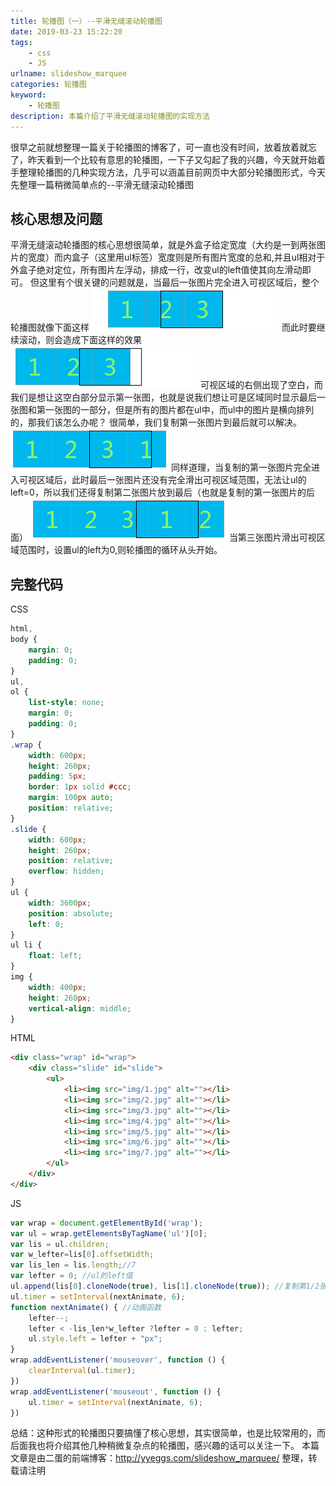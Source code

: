 ```yaml
---
title: 轮播图（一）--平滑无缝滚动轮播图
date: 2019-03-23 15:22:20
tags:
    - css
    - JS
urlname: slideshow_marquee
categories: 轮播图
keyword:
    - 轮播图
description: 本篇介绍了平滑无缝滚动轮播图的实现方法
---
```

很早之前就想整理一篇关于轮播图的博客了，可一直也没有时间，放着放着就忘了，昨天看到一个比较有意思的轮播图，一下子又勾起了我的兴趣，今天就开始着手整理轮播图的几种实现方法，几乎可以涵盖目前网页中大部分轮播图形式，今天先整理一篇稍微简单点的--平滑无缝滚动轮播图
## 核心思想及问题
平滑无缝滚动轮播图的核心思想很简单，就是外盒子给定宽度（大约是一到两张图片的宽度）而内盒子（这里用ul标签）宽度则是所有图片宽度的总和,并且ul相对于外盒子绝对定位，所有图片左浮动，排成一行，改变ul的left值使其向左滑动即可。
但这里有个很关键的问题就是，当最后一张图片完全进入可视区域后，整个轮播图就像下面这样
![平滑无缝滚动轮播图-显示最后一张图片1](../img/slide_img/phwfgd1.png)
而此时要继续滚动，则会造成下面这样的效果
![平滑无缝滚动轮播图-显示最后一张图片2](../img/slide_img/phwfgd2.png)
可视区域的右侧出现了空白，而我们是想让这空白部分显示第一张图，也就是说我们想让可是区域同时显示最后一张图和第一张图的一部分，但是所有的图片都在ul中，而ul中的图片是横向排列的，那我们该怎么办呢？
很简单，我们复制第一张图片到最后就可以解决。
![平滑无缝滚动轮播图-显示最后一张图片3](../img/slide_img/phwfgd3.png)
同样道理，当复制的第一张图片完全进入可视区域后，此时最后一张图片还没有完全滑出可视区域范围，无法让ul的left=0，所以我们还得复制第二张图片放到最后（也就是复制的第一张图片的后面）
![平滑无缝滚动轮播图-显示最后一张图片4](../img/slide_img/phwfgd4.png)
当第三张图片滑出可视区域范围时，设置ul的left为0,则轮播图的循环从头开始。
## 完整代码
CSS
```css
html,
body {
    margin: 0;
    padding: 0;
}
ul,
ol {
    list-style: none;
    margin: 0;
    padding: 0;
}
.wrap {
    width: 600px;
    height: 260px;
    padding: 5px;
    border: 1px solid #ccc;
    margin: 100px auto;
    position: relative;
}
.slide {
    width: 600px;
    height: 260px;
    position: relative;
    overflow: hidden;
}
ul {
    width: 3600px;
    position: absolute;
    left: 0;
}
ul li {
    float: left;
}
img {
    width: 400px;
    height: 260px;
    vertical-align: middle;
}
```
HTML
```html
<div class="wrap" id="wrap">
    <div class="slide" id="slide">
        <ul>
            <li><img src="img/1.jpg" alt=""></li>
            <li><img src="img/2.jpg" alt=""></li>
            <li><img src="img/3.jpg" alt=""></li>
            <li><img src="img/4.jpg" alt=""></li>
            <li><img src="img/5.jpg" alt=""></li>
            <li><img src="img/6.jpg" alt=""></li>
            <li><img src="img/7.jpg" alt=""></li>
        </ul>
    </div>
</div>
```
JS
```javascript
var wrap = document.getElementById('wrap');
var ul = wrap.getElementsByTagName('ul')[0];
var lis = ul.children;
var w_lefter=lis[0].offsetWidth;
var lis_len = lis.length;//7
var lefter = 0; //ul的left值
ul.append(lis[0].cloneNode(true), lis[1].cloneNode(true)); //复制第1/2张图片并追加到最后,此时lis.length为9,而lis_len仍为7
ul.timer = setInterval(nextAnimate, 6);
function nextAnimate() { //动画函数
    lefter--;
    lefter < -lis_len*w_lefter ?lefter = 0 : lefter;
    ul.style.left = lefter + "px";
}
wrap.addEventListener('mouseover', function () {
    clearInterval(ul.timer);
})
wrap.addEventListener('mouseout', function () {
    ul.timer = setInterval(nextAnimate, 6);
})
```


总结：这种形式的轮播图只要搞懂了核心思想，其实很简单，也是比较常用的，而后面我也将介绍其他几种稍微复杂点的轮播图，感兴趣的话可以关注一下。
本篇文章是由二蛋的前端博客：http://yyeggs.com/slideshow_marquee/ 整理，转载请注明